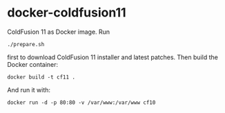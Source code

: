docker-coldfusion11
===================

ColdFusion 11 as Docker image. Run

    ./prepare.sh

first to download ColdFusion 11 installer and latest patches. Then build the Docker container:

    docker build -t cf11 .

And run it with:

    docker run -d -p 80:80 -v /var/www:/var/www cf10
